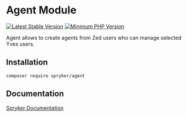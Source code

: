 # Agent Module
[![Latest Stable Version](https://poser.pugx.org/spryker/agent/v/stable.svg)](https://packagist.org/packages/spryker/agent)
[![Minimum PHP Version](https://img.shields.io/badge/php-%3E%3D%208.1-8892BF.svg)](https://php.net/)

Agent allows to create agents from Zed users who can manage selected Yves users.

## Installation

```
composer require spryker/agent
```

## Documentation

[Spryker Documentation](https://docs.spryker.com)

